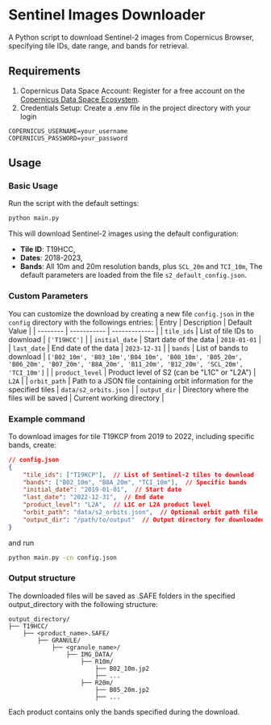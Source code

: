 # Sentinel Images Downloader

A Python script to download Sentinel-2 images from Copernicus Browser, specifying tile IDs, date range, and bands for retrieval.

## Requirements
1. Copernicus Data Space Account: Register for a free account on the [Copernicus Data Space Ecosystem](https://dataspace.copernicus.eu/).
2. Credentials Setup: Create a .env file in the project directory with your login 
```text 
COPERNICUS_USERNAME=your_username
COPERNICUS_PASSWORD=your_password
```

## Usage
### Basic Usage
Run the script with the default settings:
```bat 
python main.py
```
This will download Sentinel-2 images using the default configuration:
* **Tile ID**: T19HCC,
* **Dates**: 2018-2023,
* **Bands**: All 10m and 20m resolution bands, plus ```SCL_20m``` and ```TCI_10m```,
The default parameters are loaded from the file ```s2_default_config.json```.

### Custom Parameters
You can customize the download by creating a new file ```config.json``` in the ```config``` directory with the followings entries:
| Entry | Description | Default Value |
| -------- | ----------- | ------------- |
| ```tile_ids```  | List of tile IDs to download | ```['T19HCC']``` |
| ```initial_date``` | Start date of the data | ```2018-01-01``` |
| ```last_date``` | End date of the data | ```2023-12-31``` |
| ```bands``` | List of bands to download | ```['B02_10m', 'B03_10m','B04_10m', 'B08_10m', 'B05_20m', 'B06_20m', 'B07_20m', 'B8A_20m', 'B11_20m', 'B12_20m', 'SCL_20m', 'TCI_10m']``` |
| ```product_level``` | Product level of S2 (can be "L1C" or "L2A") | ```L2A``` |
| ```orbit_path``` | Path to a JSON file containing orbit information for the specified tiles | ```data/s2_orbits.json``` |
| ```output_dir``` | Directory where the files will be saved | Current working directory |

### Example command
To download images for tile T19KCP from 2019 to 2022, including specific bands, create:
```json
// config.json
{
    "tile_ids": ["T19KCP"],  // List of Sentinel-2 tiles to download
    "bands": ["B02_10m", "B8A_20m", "TCI_10m"],  // Specific bands
    "initial_date": "2019-01-01",  // Start date
    "last_date": "2022-12-31",  // End date
    "product_level": "L2A",  // L1C or L2A product level
    "orbit_path": "data/s2_orbits.json",  // Optional orbit path file
    "output_dir": "/path/to/output"  // Output directory for downloaded images
}
```
and run
```bat 
python main.py -cn config.json
```

### Output structure
The downloaded files will be saved as .SAFE folders in the specified output_directory with the following structure:
```text
output_directory/
├── T19HCC/
    ├── <product_name>.SAFE/
        ├── GRANULE/
            ├── <granule_name>/
                ├── IMG_DATA/
                    ├── R10m/
                        ├── B02_10m.jp2
                        ├── ...
                    ├── R20m/
                        ├── B05_20m.jp2
                        ├── ...
```
Each product contains only the bands specified during the download.